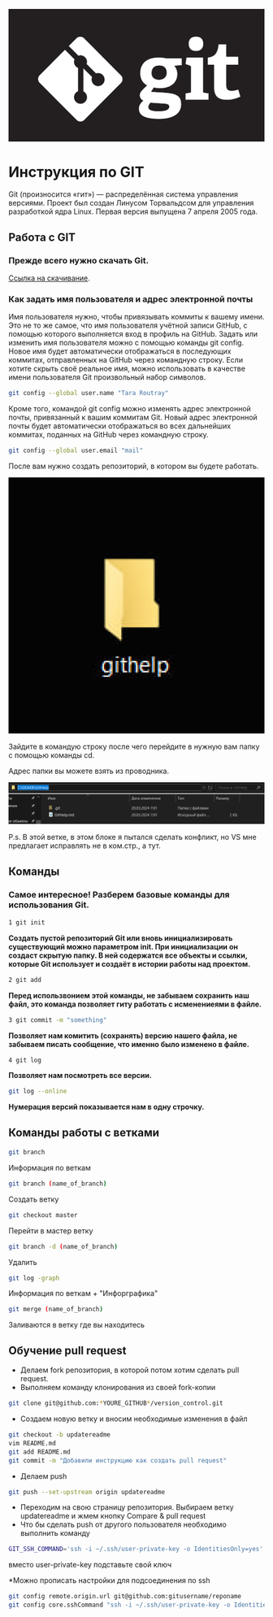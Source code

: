 ![Репозиторий](GIT.png)

# Инструкция по GIT


Git (произносится «гит») — распределённая система управления версиями.
Проект был создан Линусом Торвальдсом для управления разработкой ядра Linux. Первая версия выпущена 7 апреля 2005 года.

## Работа с GIT

### Прежде всего нужно скачать Git.

[Ссылка на скачивание](https://git-scm.com/downloads).

### Как задать имя пользователя и адрес электронной почты
Имя пользователя нужно, чтобы привязывать коммиты к вашему имени. Это не то же самое, что имя пользователя учётной записи GitHub, с помощью которого выполняется вход в профиль на GitHub. Задать или изменить имя пользователя можно с помощью команды git config. Новое имя будет автоматически отображаться в последующих коммитах, отправленных на GitHub через командную строку. Если хотите скрыть своё реальное имя, можно использовать в качестве имени пользователя Git произвольный набор символов.
```sh 
git config --global user.name "Tara Routray"
```
Кроме того, командой git config можно изменять адрес электронной почты, привязанный к вашим коммитам Git. Новый адрес электронной почты будет автоматически отображаться во всех дальнейших коммитах, поданных на GitHub через командную строку.
```sh 
git config --global user.email "mail"
```
После вам нужно создать репозиторий, в котором вы будете работать.

![Репозиторий](Rep.png)


Зайдите в командую строку после чего перейдите в нужную вам папку с помощью команды cd.

Адрес папки вы можете взять из проводника.

![](Address.png)

P.s. В этой ветке, в этом блоке я пытался сделать конфликт, но VS мне предлагает исправлять не в ком.стр., а тут.

## Команды
### Самое интересное! Разберем базовые команды для использования Git.



```sh 
1 git init
```
**Создать пустой репозиторий Git или вновь инициализировать существующий можно параметром init. При инициализации он создаст скрытую папку. В ней содержатся все объекты и ссылки, которые Git использует и создаёт в истории работы над проектом.**
```sh 
2 git add 
```
**Перед использвонием этой команды, не забываем сохранить наш файл, это команда позволяет гиту работать с исменениеями в файле.**
```sh 
3 git commit -m "something"
```
**Позволяет нам комитить (сохранять) версию нашего файла, не забываем писать сообщение, что именно было изменено в файле.**
```sh 
4 git log
```
**Позволяет нам посмотреть все версии.**
```sh 
git log --online
```
**Нумерация версий показывается нам в одну строчку.**



## Команды работы с ветками

```sh 
git branch
```
Информация по веткам
```sh 
git branch (name_of_branch)
```
Создать ветку
```sh 
git checkout master
```
Перейти в мастер ветку
```sh 
git branch -d (name_of_branch)
```
Удалить
```sh 
git log -graph 
```
Информация по веткам + "Инфорграфика"
```sh 
git merge (name_of_branch)
```
Заливаются в ветку где вы находитесь

## Обучение pull request
* Делаем fork репозитория, в которой потом хотим сделать pull request.
* Выполняем команду клонирования из своей fork-копии
```sh 
git clone git@github.com:*YOURE_GITHUB*/version_control.git
```
* Создаем новую ветку и вносим необходимые изменения в файл
```sh 
git checkout -b updatereadme
vim README.md
git add README.md
git commit -m "Добавили инструкцию как создать pull request"
```
* Делаем push
```sh 
git push --set-upstream origin updatereadme
```
* Переходим на свою страницу репозитория. Выбираем ветку updatereadme и жмем кнопку Compare & pull request
* Что бы сделать push от другого пользователя необходимо выполнить команду


```sh 
GIT_SSH_COMMAND='ssh -i ~/.ssh/user-private-key -o IdentitiesOnly=yes' git push git@github.com:gulden-geekbrains/version_control.git
```
вместо user-private-key подставьте свой ключ

*Можно прописать настройки для подсоединения по ssh
```sh 
git config remote.origin.url git@github.com:gitusername/reponame
git config core.sshCommand "ssh -i ~/.ssh/user-private-key -o IdentitiesOnly=yes"
```